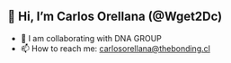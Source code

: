 👋 Hi, I’m Carlos Orellana (@Wget2Dc)
---
- 💞️ I am collaborating with DNA GROUP
- 📫 How to reach me: carlosorellana@thebonding.cl


